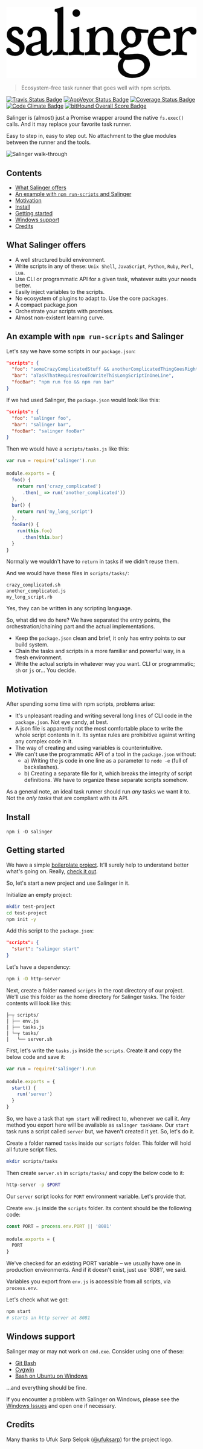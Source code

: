 ![Salinger](https://github.com/scriptype/salinger/blob/master/salinger.png?raw=true)

> Ecosystem-free task runner that goes well with npm scripts.

[![Travis Status Badge](https://api.travis-ci.org/scriptype/salinger.svg?branch=master)](https://travis-ci.org/scriptype/salinger) [![AppVeyor Status Badge](https://ci.appveyor.com/api/projects/status/6e5tqfcgd3ihlksa?svg=true)](https://ci.appveyor.com/project/scriptype/salinger-npm) [![Coverage Status Badge](https://coveralls.io/repos/github/scriptype/salinger/badge.svg?branch=master)](https://coveralls.io/github/scriptype/salinger?branch=master) [![Code Climate Badge](https://codeclimate.com/github/scriptype/salinger/badges/gpa.svg)](https://codeclimate.com/github/scriptype/salinger) [![bitHound Overall Score Badge](https://www.bithound.io/github/scriptype/salinger/badges/score.svg)](https://www.bithound.io/github/scriptype/salinger)

Salinger is (almost) just a Promise wrapper around the native `fs.exec()` calls. And it may replace your favorite task runner.

Easy to step in, easy to step out. No attachment to the glue modules between the runner and the tools.

![Salinger walk-through](https://cdn.rawgit.com/scriptype/salinger/master/walkthrough.svg)

## Contents

- [What Salinger offers](#what-salinger-offers)
- [An example with `npm run-scripts` and Salinger](#an-example-with-npm-run-scripts-and-salinger)
- [Motivation](#motivation)
- [Install](#install)
- [Getting started](#getting-started)
- [Windows support](#windows-support)
- [Credits](#credits)

## What Salinger offers
 - A well structured build environment.
 - Write scripts in any of these: `Unix Shell`, `JavaScript`, `Python`, `Ruby`, `Perl`, `Lua`.
 - Use CLI or programmatic API for a given task, whatever suits your needs better.
 - Easily inject variables to the scripts.
 - No ecosystem of plugins to adapt to. Use the core packages.
 - A compact package.json
 - Orchestrate your scripts with promises.
 - Almost non-existent learning curve.

## An example with `npm run-scripts` and Salinger

Let's say we have some scripts in our `package.json`:

```json
"scripts": {
  "foo": "someCrazyComplicatedStuff && anotherComplicatedThingGoesRightHere",
  "bar": "aTaskThatRequiresYouToWriteThisLongScriptInOneLine",
  "fooBar": "npm run foo && npm run bar"
}
```

If we had used Salinger, the `package.json` would look like this:

```json
"scripts": {
  "foo": "salinger foo",
  "bar": "salinger bar",
  "fooBar": "salinger fooBar"
}
```

Then we would have a `scripts/tasks.js` like this:

```js
var run = require('salinger').run

module.exports = {
  foo() {
    return run('crazy_complicated')
      .then(_ => run('another_complicated'))
  },
  bar() {
    return run('my_long_script')
  },
  fooBar() {
    run(this.foo)
      .then(this.bar)
  }
}
```

Normally we wouldn't have to `return` in tasks if we didn't reuse them.

And we would have these files in `scripts/tasks/`:
```
crazy_complicated.sh
another_complicated.js
my_long_script.rb
```

Yes, they can be written in any scripting language.

So, what did we do here? We have separated the entry points, the orchestration/chaining part and the actual implementations.

- Keep the `package.json` clean and brief, it only has entry points to our build system.
- Chain the tasks and scripts in a more familiar and powerful way, in a fresh environment.
- Write the actual scripts in whatever way you want. CLI or programmatic; `sh` or `js` or... You decide.

## Motivation

After spending some time with npm scripts, problems arise:
 - It's unpleasant reading and writing several long lines of CLI code in the `package.json`. Not eye candy, at best.
 - A json file is apparently not the most comfortable place to write the whole script contents in it. Its syntax rules are prohibitive against writing any complex code in it.
 - The way of creating and using variables is counterintuitive.
 - We can't use the programmatic API of a tool in the `package.json` without:
   - a) Writing the js code in one line as a parameter to `node -e` (full of backslashes).
   - b) Creating a separate file for it, which breaks the integrity of script definitions. We have to organize these separate scripts somehow.
 
As a general note, an ideal task runner should run _any_ tasks we want it to. Not the _only tasks_ that are compliant with its API.

## Install

```
npm i -D salinger
```

## Getting started

We have a simple [boilerplate project](https://github.com/scriptype/salinger-basic-boilerplate). It'll surely help to understand better what's going on. Really, [check it out](https://github.com/scriptype/salinger-basic-boilerplate).

So, let's start a new project and use Salinger in it.

Initialize an empty project:
```sh
mkdir test-project
cd test-project
npm init -y
```

Add this script to the `package.json`:

```json
"scripts": {
  "start": "salinger start"
}
```

Let's have a dependency:
 
```sh
npm i -D http-server
```

Next, create a folder named `scripts` in the root directory of our project. We'll use this folder as the home directory for Salinger tasks. The folder contents will look like this:

```
├─┬ scripts/
│ ├── env.js
│ ├── tasks.js
│ └─┬ tasks/
│   └── server.sh
```
   
First, let's write the `tasks.js` inside the `scripts`. Create it and copy the below code and save it:

```js
var run = require('salinger').run

module.exports = {
  start() {
    run('server')
  }
}
```

So, we have a task that `npm start` will redirect to, whenever we call it. Any method you export here will be available as `salinger taskName`. Our `start` task runs a script called `server` but, we haven't created it yet. So, let's do it.

Create a folder named `tasks` inside our `scripts` folder. This folder will hold all future script files.

```sh
mkdir scripts/tasks
```

Then create `server.sh` in `scripts/tasks/` and copy the below code to it:

```sh
http-server -p $PORT
```

Our `server` script looks for `PORT` environment variable. Let's provide that.

Create `env.js` inside the `scripts` folder. Its content should be the following code:

```js
const PORT = process.env.PORT || '8081'

module.exports = {
  PORT
}
```

We've checked for an existing PORT variable – we usually have one in production environments. And if it doesn't exist, just use '8081', we said.

Variables you export from `env.js` is accessible from all scripts, via `process.env`.

Let's check what we got:
 
```sh
npm start
# starts an http server at 8081
```

## Windows support

Salinger may or may not work on `cmd.exe`. Consider using one of these:

 - [Git Bash](https://git-scm.com/downloads)
 - [Cygwin](https://cygwin.com/install.html)
 - [Bash on Ubuntu on Windows](https://msdn.microsoft.com/en-us/commandline/wsl/about)
 
...and everything should be fine.

If you encounter a problem with Salinger on Windows, please see the [Windows Issues](https://github.com/scriptype/salinger/labels/windows) and open one if necessary.

## Credits

Many thanks to Ufuk Sarp Selçok ([@ufuksarp](https://twitter.com/ufuksarp)) for the project logo.
